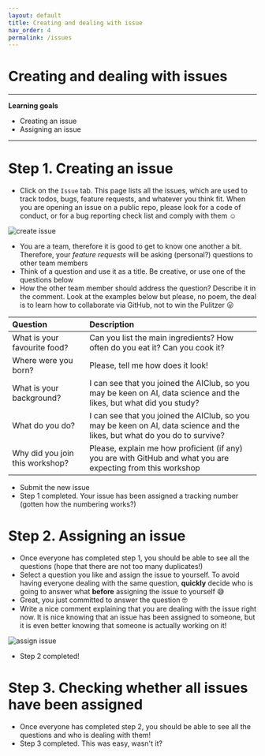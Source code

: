 ```yaml
---
layout: default
title: Creating and dealing with issue
nav_order: 4
permalink: /issues
---
```


# Creating and dealing with issues

---
**Learning goals**

* Creating an issue
* Assigning an issue

---


# Step 1. Creating an issue

* Click on the `Issue` tab. This page lists all the issues, which are used to track todos, bugs, feature requests, and whatever you think fit. When you are opening an issue on a public repo, please look for a code of conduct, or for a bug reporting check list and comply with them  :relaxed: 

![create issue](https://github.com/feiphoon/github-workshop/blob/gh-pages/screenshots/create_issue.png "Create Issue")
      
* You are a team, therefore it is good to get to know one another a bit. Therefore, your *feature requests* will be asking (personal?) questions to  other team members
* Think of a question and use it as a title. Be creative, or use one of the questions below
* How the other team member should address the question? Describe it in the comment. Look at the examples below but please, no poem, the deal is to learn how to collaborate via GitHub, not to win the Pulitzer :stuck_out_tongue:

|  Question | Description  |
|:---|:---|
| What is your favourite food?  | Can you list the main ingredients? How often do you eat it? Can you cook it?  | 
| Where were you born? | Please, tell me how does it look!  | 
| What is your background? | I can see that you joined the AIClub, so you may be keen on AI, data science and the likes, but what did you study? |
| What do you do? | I can see that you joined the AIClub, so you may be keen on AI, data science and the likes, but what do you do to survive? |
| Why did you join this workshop?  |  Please, explain me how proficient (if any) you are with GitHub and what you are expecting from this workshop  | 

* Submit the new issue
* Step 1 completed. Your issue has been assigned a tracking number (gotten how the numbering works?)


# Step 2. Assigning an issue

* Once everyone has completed step 1, you should be able to see all the questions (hope that there are not too many duplicates!)
* Select a question you like and assign the issue  to yourself. To avoid having everyone dealing with the same question, **quickly** decide who is going to answer what **before** assigning the issue to yourself :sweat_smile:
* Great, you just committed to answer the question :nerd_face:
* Write a nice comment explaining that you are dealing with the issue right now. It is nice knowing that an issue has been assigned to someone, but it is even better knowing that someone is actually working on it!

![assign issue](https://github.com/feiphoon/github-workshop/blob/gh-pages/screenshots/assign_issue.png "Assign Issue")

* Step 2 completed!


# Step 3. Checking whether all issues have been assigned

* Once everyone has completed step 2, you should be able to see all the questions and who is dealing with them!
* Step 3 completed. This was easy, wasn't it?


